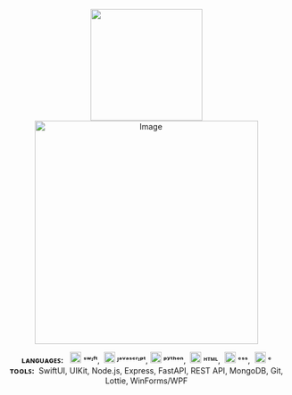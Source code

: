<p align="center"><img src="https://res.cloudinary.com/dcybeprh9/image/upload/v1715395116/logo_ypogsp.png" width="200" height="auto"></img></br><img width="400" height="auto" alt="Image" src="https://github.com/user-attachments/assets/49af4723-9f59-42a7-9cdf-e4d67ced443d" /></p>


<p align="center">
<b>ʟᴀɴɢᴜᴀɢᴇꜱ:</b>   &nbsp;   <a href="https://www.swift.org"><img width="20" height="20" alt="Image" src="https://github.com/user-attachments/assets/eafc9288-21b9-4053-be5b-5e355c7a9067" /></a> <b>ˢʷᶦᶠᵗ</b>,&nbsp; <a href="https://developer.mozilla.org/en-US/docs/Web/JavaScript" target="_blank" rel="noreferrer"><img src="https://raw.githubusercontent.com/danielcranney/readme-generator/main/public/icons/skills/javascript-colored.svg" width="20" height="20" alt="JavaScript" /></a><b> ᴶᵃᵛᵃˢᶜʳᶦᵖᵗ</b>,&nbsp;<a href="https://www.python.org/" target="_blank" rel="noreferrer"><img src="https://raw.githubusercontent.com/danielcranney/readme-generator/main/public/icons/skills/python-colored.svg" width="20" height="20" alt="Python" /></a>  <b>ᵖʸᵗʰᵒⁿ</b>, &nbsp;<a href="https://developer.mozilla.org/en-US/docs/Glossary/HTML5" target="_blank" rel="noreferrer"><img src="https://raw.githubusercontent.com/danielcranney/readme-generator/main/public/icons/skills/html5-colored.svg" width="20" height="20" alt="HTML5" /></a> <b>ᴴᵀᴹᴸ</b>,&nbsp; <a href="https://www.w3.org/TR/CSS/#css" target="_blank" rel="noreferrer"><img src="https://raw.githubusercontent.com/danielcranney/readme-generator/main/public/icons/skills/css3-colored.svg" width="20" height="20" alt="CSS3" /></a> <b>ᶜˢˢ</b>,&nbsp; <img width="20" height="20" alt="Image" src="https://github.com/user-attachments/assets/71f5aac6-73ad-4763-af2e-b57d740c1a80" />  <b>ᶜ</b>
</br><b>ᴛᴏᴏʟꜱ:</b>&nbsp; SwiftUI, UIKit, Node.js, Express, FastAPI, REST API, MongoDB, Git, Lottie, WinForms/WPF </p>
